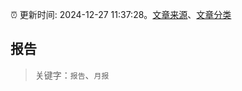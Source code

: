 :alarm_clock: 更新时间: 2024-12-27 11:37:28。[文章来源](/README.md)、[文章分类](/TAGS.md)

## 报告


> 关键字：`报告`、`月报`



